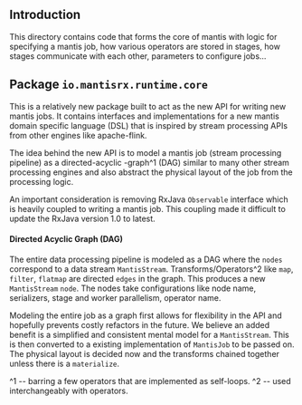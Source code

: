 ## Introduction
This directory contains code that forms the core of mantis with logic for specifying a mantis job,
how various operators are stored in stages, how stages communicate with each other, parameters to
configure jobs...

## Package `io.mantisrx.runtime.core`
This is a relatively new package built to act as the new API for writing new mantis jobs. It contains
interfaces and implementations for a new mantis domain specific language (DSL) that is inspired by
stream processing APIs from other engines like apache-flink.

The idea behind the new API is to model a mantis job (stream processing pipeline) as a
directed-acyclic -graph^1 (DAG) similar to many other stream processing engines and also abstract
the physical layout of the job from the processing logic.

An important consideration is removing RxJava `Observable` interface which is heavily coupled to
writing a mantis job. This coupling made it difficult to update the RxJava version 1.0 to latest.

#### Directed Acyclic Graph (DAG)
The entire data processing pipeline is modeled as a DAG where the `nodes` correspond to a data stream
`MantisStream`. Transforms/Operators^2 like `map`, `filter`, `flatmap` are directed `edges` in the graph.
This produces a new `MantisStream` `node`. The nodes take configurations like node name, serializers,
stage and worker parallelism, operator name.

Modeling the entire job as a graph first allows for flexibility in the API and hopefully prevents
costly refactors in the future. We believe an added benefit is a simplified and consistent mental
model for a `MantisStream`. This is then converted to a existing implementation of `MantisJob` to
be passed on. The physical layout is decided now and the transforms chained together unless there
is a `materialize`.

^1 -- barring a few operators that are implemented as self-loops.
^2 -- used interchangeably with operators.
